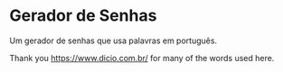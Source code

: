 # Gerador de Senhas

Um gerador de senhas que usa palavras em português.

Thank you https://www.dicio.com.br/ for many of the words used here.
